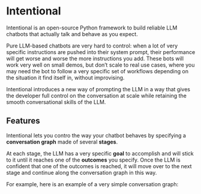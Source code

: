 # Intentional

Intentional is an open-source Python framework to build reliable LLM chatbots that actually talk and behave as you expect.

Pure LLM-based chatbots are very hard to control: when a lot of very specific instructions are pushed into their system prompt, their performance will get worse and worse the more instructions you add. These bots will work very well on small demos, but don’t scale to real use cases, where you may need the bot to follow a very specific set of workflows depending on the situation it find itself in, without improvising.

Intentional introduces a new way of prompting the LLM in a way that gives the developer full control on the conversation at scale while retaining the smooth conversational skills of the LLM.

## Features

Intentional lets you contro the way your chatbot behaves by specifying a **conversation graph** made of several **stages**.

At each stage, the LLM has a very specific **goal** to accomplish and will stick to it until it reaches one of the **outcomes** you specify. Once the LLM is confident that one of the outcomes is reached, it will move over to the next stage and continue along the conversation graph in this way.

For example, here is an example of a very simple conversation graph:

```TODO

```
